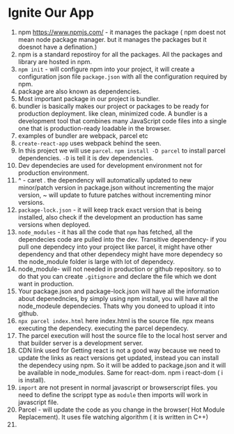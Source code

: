 # Ignite Our App

1. npm https://www.npmjs.com/ - it manages the package ( npm doest not mean node package manager. but it manages the packages but it doesnot have a defination.)
2. npm is a standard repostiroy for all the packages. All the packages and library are hosted in npm.
3. `npm init` - will configure npm into your project, it will create a configuration json file `package.json` with all the configuration required by npm.
4. package are also known as dependencies.
5. Most important package in our project is bundler.
6. bundler is basically makes our project or packages to be ready for production deployment. like clean, minimized code. A bundler is a development tool that combines many JavaScript code files into a single one that is production-ready loadable in the browser. 
7. examples of bundler are webpack, parcel etc
8. `create-react-app` uses webpack behind the seen.
9. In this project we will use `parcel`. `npm install -D parcel` to install parcel dependencies. `-D` is tell it is dev dependencies.
10. Dev dependecies are used for development environment not for production environment.
11. ^ - caret . the dependency will automatically updated to new minor/patch version in package.json without incrementing the major version, ~ will update to future patches without incrementing minor versions.
12. `package-lock.json` - it will keep track exact version that is being installed, also check if the development an production has same versions when deployed.
13. `node_modules` - it has all the code that `npm` has fetched, all the dependecies code are pulled into the dev. Transitive dependency- if you pull one dependecy into your project like parcel, it might have other dependency and that other dependecy might have more dependecy so the node_module folder is large with lot of dependecy.
14. node_module- will not needed in production or github repository. so to do that you can create `.gitignore` and declare the file which we dont want in production.
15. Your package.json and package-lock.json will have all the information about depenedncies, by simply using npm install, you will have all the node_modeule dependecies. Thats why you doneed to upload it into github.
16. `npx parcel index.html` here index.html is the source file. npx means executing the dependecy. executing the parcel dependecy.
17. The parcel execution will host the source file to the local host server and that builder server is a development server.
18. CDN link used for Getting react is not a good way because we need to update the links as react versions get updated, instead you can install the dependecy using npm. So it will be added to package.json and it will be available in node_modules. Same for react-dom. npm i react-dom ( i is install).
19. `import` are not present in normal javascript or browserscript files. you need to define the scrippt type as `module` then imports will work in javascript file.
20. Parcel - will update the code as you change in the browser( Hot Module Replacement). It uses file watching algorithm ( it is written in C++)
21. 
